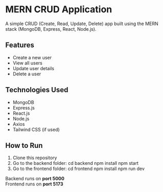# MERN CRUD Application

A simple CRUD (Create, Read, Update, Delete) app built using the MERN stack (MongoDB, Express, React, Node.js).

## Features
- Create a new user
- View all users
- Update user details
- Delete a user

## Technologies Used
- MongoDB
- Express.js
- React.js
- Node.js
- Axios
- Tailwind CSS (if used)

## How to Run
1. Clone this repository
2. Go to the backend folder:
cd backend
npm install
npm start
3. Go to the frontend folder:
cd frontend
npm install
npm run dev

Backend runs on **port 5000**  
Frontend runs on **port 5173**

